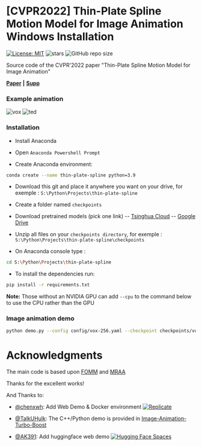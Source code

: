 # [CVPR2022] Thin-Plate Spline Motion Model for Image Animation Windows Installation

[![License: MIT](https://img.shields.io/badge/License-MIT-yellow.svg)](LICENSE)
![stars](https://img.shields.io/github/stars/yoyo-nb/Thin-Plate-Spline-Motion-Model.svg?style=flat)
![GitHub repo size](https://img.shields.io/github/repo-size/yoyo-nb/Thin-Plate-Spline-Motion-Model.svg)

Source code of the CVPR'2022 paper "Thin-Plate Spline Motion Model for Image Animation"

[**Paper**](https://arxiv.org/abs/2203.14367) **|** [**Supp**](https://cloud.tsinghua.edu.cn/f/f7b8573bb5b04583949f/?dl=1)

### Example animation

![vox](assets/vox.gif)
![ted](assets/ted.gif)

### Installation

- Install Anaconda 
- Open ```Anaconda Powershell Prompt```

- Create Anaconda environment:
```bash
conda create --name thin-plate-spline python=3.9
```

- Download this git and place it anywhere you want on your drive, for exemple : ```S:\Python\Projects\thin-plate-spline```

- Create a folder named ```checkpoints```

- Download pretrained models (pick one link)
-- [Tsinghua Cloud](https://cloud.tsinghua.edu.cn/d/30ab8765da364fefa101/)
-- [Google Drive](https://drive.google.com/drive/folders/1pNDo1ODQIb5HVObRtCmubqJikmR7VVLT?usp=sharing)

- Unzip all files on your ```checkpoints directory```, for exemple : ```S:\Python\Projects\thin-plate-spline\checkpoints```

- On Anaconda console type :
```bash
cd S:\Python\Projects\thin-plate-spline
```

- To install the dependencies run:
```bash
pip install -r requirements.txt
```

**Note:** Those without an NVIDIA GPU can add `--cpu` to the command below to use the CPU rather than the GPU

### Image animation demo

```bash
python demo.py --config config/vox-256.yaml --checkpoint checkpoints/vox.pth.tar --source_image assets/source.png --driving_video assets/driving.mp4
```

# Acknowledgments
The main code is based upon [FOMM](https://github.com/AliaksandrSiarohin/first-order-model) and [MRAA](https://github.com/snap-research/articulated-animation)

Thanks for the excellent works!

And Thanks to:

- [@chenxwh](https://github.com/chenxwh): Add Web Demo & Docker environment [![Replicate](https://replicate.com/yoyo-nb/thin-plate-spline-motion-model/badge)](https://replicate.com/yoyo-nb/thin-plate-spline-motion-model) 

- [@TalkUHulk](https://github.com/TalkUHulk): The C++/Python demo is provided in [Image-Animation-Turbo-Boost](https://github.com/TalkUHulk/Image-Animation-Turbo-Boost)

- [@AK391](https://github.com/AK391): Add huggingface web demo [![Hugging Face Spaces](https://img.shields.io/badge/%F0%9F%A4%97%20Hugging%20Face-Spaces-blue)](https://huggingface.co/spaces/CVPR/Image-Animation-using-Thin-Plate-Spline-Motion-Model)
